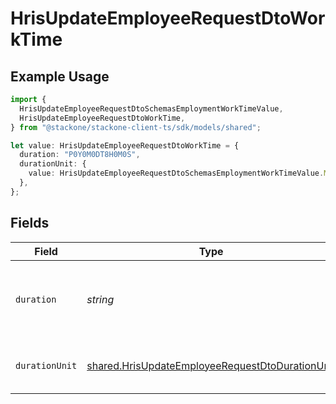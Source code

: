 # HrisUpdateEmployeeRequestDtoWorkTime

## Example Usage

```typescript
import {
  HrisUpdateEmployeeRequestDtoSchemasEmploymentWorkTimeValue,
  HrisUpdateEmployeeRequestDtoWorkTime,
} from "@stackone/stackone-client-ts/sdk/models/shared";

let value: HrisUpdateEmployeeRequestDtoWorkTime = {
  duration: "P0Y0M0DT8H0M0S",
  durationUnit: {
    value: HrisUpdateEmployeeRequestDtoSchemasEmploymentWorkTimeValue.Month,
  },
};
```

## Fields

| Field                                                                                                                     | Type                                                                                                                      | Required                                                                                                                  | Description                                                                                                               | Example                                                                                                                   |
| ------------------------------------------------------------------------------------------------------------------------- | ------------------------------------------------------------------------------------------------------------------------- | ------------------------------------------------------------------------------------------------------------------------- | ------------------------------------------------------------------------------------------------------------------------- | ------------------------------------------------------------------------------------------------------------------------- |
| `duration`                                                                                                                | *string*                                                                                                                  | :heavy_minus_sign:                                                                                                        | The work time duration in ISO 8601 duration format                                                                        | P0Y0M0DT8H0M0S                                                                                                            |
| `durationUnit`                                                                                                            | [shared.HrisUpdateEmployeeRequestDtoDurationUnit](../../../sdk/models/shared/hrisupdateemployeerequestdtodurationunit.md) | :heavy_minus_sign:                                                                                                        | The duration unit of the work time                                                                                        | month                                                                                                                     |